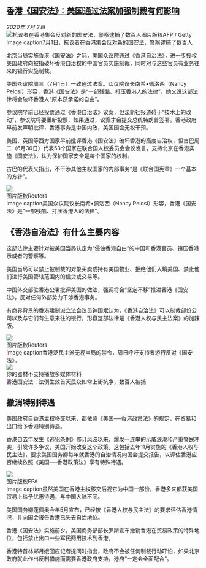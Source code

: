 <!--1593690335000-->
[香港《国安法》：美国通过法案加强制裁有何影响](http://www.bbc.com/zhongwen/simp/world-53264240)
------

<div><i>2020年 7月 2日</i></div><div><div class="story-body__inner" property="articleBody"><div class="media-landscape has-caption full-width lead"><span class="image-and-copyright-container"><img class="js-image-replace" alt="抗议者在香港集会反对新的国安法，警察逮捕了数百人" src="https://images.weserv.nl/?url=ichef.bbci.co.uk/news/640/cpsprodpb/11A06/production/_113189127_mediaitem113189124.jpg"><span class="off-screen">图片版权</span><span class="story-image-copyright">AFP / Getty</span></span><figcaption class="media-caption"><span class="off-screen">Image caption</span><span class="media-caption__text">7月1日，抗议者在香港集会反对新的国安法，警察逮捕了数百人</span></figcaption></div><p class="story-body__introduction">北京当局实施香港《国安法》之际，美国众议院通过《香港自治法》，进一步授权美国政府向被指破坏香港自治权的中国官员实施制裁，同时对与这些官员有业务往来的银行实施制裁。</p><div id="bbccom_mpu_3" class="bbccom_slot mpu-ad" aria-hidden="true"><div class="bbccom_advert"></div></div><p>美国众议院周三（7月1日）一致通过法案。众议院议长南希•佩洛西（Nancy Pelosi）形容，香港《国安法》是“一部残酷、打压香港人的法律”，她又说这部法律将会破坏香港人“原本获承诺的自由”。</p><p>参议院早前已经投票通过《香港自治法》议案，但法新社报道碍于“技术上的改动”，参议院将要重新投票，如果通过，议案才会提交总统特朗普签署。香港政府早前发声明批评，香港事务是中国内政，美国国会无权干预。</p><div id="bbccom_mpu_1_2" class="bbccom_slot mpu-ad" aria-hidden="true"><div class="bbccom_advert"></div></div><p>美国、英国等西方国家早前批评香港《国安法》破坏香港的高度自治权，但古巴周二（6月30日）代表53个国家在联合国人权委员会会议发言，支持北京在香港实施《国安法》，认为保护国家安全是每个国家的权利。</p><p>古巴的代表又指出，不干涉其他主权国家的内部事务“是《联合国宪章》一个基本的方针”。</p><div class="media-landscape has-caption full-width"><span class="image-and-copyright-container"><img src="https://images.weserv.nl/?url=ichef.bbci.co.uk/news/640/cpsprodpb/12D53/production/_113193177_hi062216882.jpg"><br><span class="off-screen">图片版权</span><span class="story-image-copyright">Reuters</span></span><figcaption class="media-caption"><span class="off-screen">Image caption</span><span class="media-caption__text">美国众议院议长南希•佩洛西（Nancy Pelosi）形容，香港《国安法》是"一部残酷、打压香港人的法律"。</span></figcaption></div><h2 class="story-body__crosshead">《香港自治法》有什么主要内容</h2><p>这部法律主要针对被美国当局认定为“侵蚀香港自由”的中国和香港官员、镇压香港示威者的警察等。</p><p>美国当局可以禁止被制裁的对象买卖或持有美国物业、拒绝他们入境美国、禁止他们进行美国管辖范围内的信贷或交易等。</p><p>中国外交部驻香港公署批评美国的做法，强调将会“坚定不移”推进香港《国安法》，反对任何外部势力干涉香港事务。</p><p>有商界背景的香港建制派立法会议员钟国斌认为，《香港自治法》可以制裁部份公司以及与它们有生意来往的银行，形容这部法律是《香港人权与民主法案》的加辣版。</p><div class="media-landscape has-caption full-width"><span class="image-and-copyright-container"><img src="https://images.weserv.nl/?url=ichef.bbci.co.uk/news/640/cpsprodpb/17B73/production/_113193179_hi062244754.jpg"><br><span class="off-screen">图片版权</span><span class="story-image-copyright">Reuters</span></span><figcaption class="media-caption"><span class="off-screen">Image caption</span><span class="media-caption__text">香港泛民主派无视当局的禁令，周日呼吁支持者游行反对《国安法》。</span></figcaption></div><div class="media-with-caption"><div class="player-with-placeholder"><img class="media-placeholder player-with-placeholder__image narrative-video-placeholder" src="https://images.weserv.nl/?url=ichef.bbci.co.uk/images/ic/720x405/p08jm8xn.jpg"><div class="player-with-placeholder__caption">你的器材不支持播放多媒体材料</div><div class="player-with-placeholder"><div class="media-player-wrapper"><div class="js-media-player-unprocessed media-player" data-playable='{"settings":{"counterName":"zhongwensimp.world.story.53264240.page","edition":"US","pageType":"eav2","uniqueID":"53264240","ui":{"locale":{"lang":"zh-hans"}},"externalEmbedUrl":"https:\/\/www.bbc.com\/zhongwen\/simp\/world-53264240\/embed","insideIframe":false,"statsObject":{"clipPID":"p08jlymq"},"playlistObject":{"title":"\u9999\u6e2f\u56fd\u5b89\u6cd5\uff1a\u6cd5\u4f8b\u751f\u6548\u9996\u5929\u6c11\u4f17\u5982\u5e38\u4e0a\u8857\u6297\u4e89\uff0c\u6570\u767e\u4eba\u88ab\u6355","holdingImageURL":"https:\/\/ichef.bbci.co.uk\/images\/ic\/$recipe\/p08jm8xn.jpg","guidance":"","embedRights":"allowed","summary":"\u9999\u6e2f\u56fd\u5b89\u6cd5\uff1a\u6cd5\u4f8b\u751f\u6548\u9996\u5929\u6c11\u4f17\u5982\u5e38\u4e0a\u8857\u6297\u4e89\uff0c\u6570\u767e\u4eba\u88ab\u6355","liveRewind":false,"simulcast":false,"items":[{"vpid":"p08jm8pp","live":false,"duration":142,"kind":"programme"}]}},"otherSettings":{"advertisingAllowed":true,"continuousPlayCfg":{"enabled":false},"isAutoplayOnForAudience":false}}'></div></div></div></div>    <figcaption class="media-with-caption__caption"><span class="off-screen"></span>香港国安法：法例生效首天民众如常上街抗争，数百人被捕</figcaption></div><h2 class="story-body__crosshead">撤消特别待遇</h2><p>美国政府自香港主权移交以来，都依照《美国──香港政策法》的规定，在贸易和出口给予香港特别待遇。</p><p>香港自去年发生《逃犯条例》修订风波以来，爆发一连串的示威浪潮和严重警民冲突，引发许多争议，美国开始改变这个政策。这包括去年11月实施的《香港人权与民主法》，要求美国国务卿每年就香港的自治情况向国会提交报告，以评估香港应否继续依照《美国──香港政策法》享有特殊待遇。</p><div class="media-landscape has-caption full-width"><span class="image-and-copyright-container"><img src="https://images.weserv.nl/?url=ichef.bbci.co.uk/news/640/cpsprodpb/46DB/production/_113193181_hi001530093.jpg"><br><span class="off-screen">图片版权</span><span class="story-image-copyright">EPA</span></span><figcaption class="media-caption"><span class="off-screen">Image caption</span><span class="media-caption__text">虽然美国在香港主权移交后视它为中国一部份，香港多来都获美国贸易上给予优惠待遇，与中国大陆不同。</span></figcaption></div><p>美国国务卿蓬佩奥今年5月宣布，已经按《香港人权与民主法》的要求评估香港情况，并向国会报告香港已失去自治地位。</p><p>香港《国安法》实施前夕，美国商务部部长罗斯宣布撤销香港在贸易政策的特殊地位，包括禁止出口一些军民两用技术到香港。</p><p>香港特首林郑月娥回应记者提问时指出，政府不会被任何制裁行动吓怕，如果北京政府就此作出反制措施而需要香港政府支持，港府“一定会全面配合”。</p></div></div>
